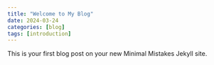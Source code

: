 ```yaml
---
title: "Welcome to My Blog"
date: 2024-03-24
categories: [blog]
tags: [introduction]
---
```


This is your first blog post on your new Minimal Mistakes Jekyll site.
